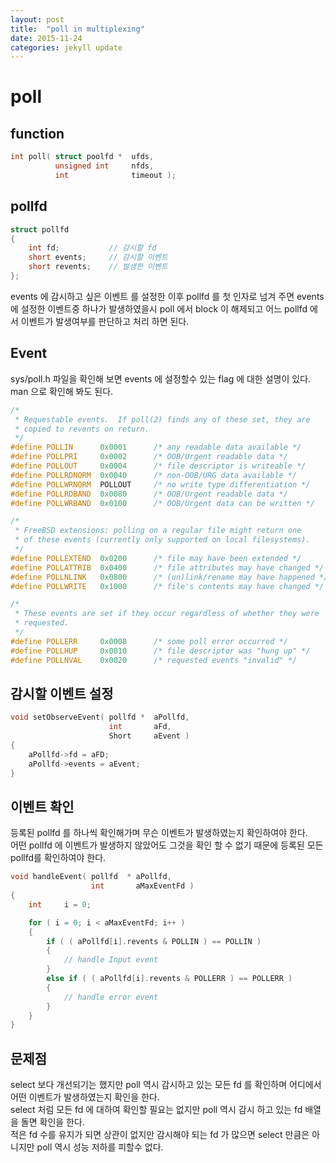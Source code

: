 ```yaml
---
layout: post
title:  "poll in multiplexing"
date: 2015-11-24
categories: jekyll update
---
```

# poll

## function

```c++
int poll( struct poolfd *  ufds,
          unsigned int     nfds,
          int              timeout );
```

## pollfd
```c++
struct pollfd
{
	int fd;           // 감시할 fd
	short events;     // 감시할 이벤트
	short revents;    // 발생한 이벤트
};
```

events 에 감시하고 싶은 이벤트 를 설정한 이후 pollfd 를 첫 인자로 넘겨 주면
events 에 설정한 이벤트중 하나가 발생하였을시 poll 에서 block 이 해제되고
어느 pollfd 에서 이벤트가 발생여부를 판단하고 처리 하면 된다.

## Event

sys/poll.h 파일을 확인해 보면 events 에 설정할수 있는 flag 에 대한 설명이 있다.  
man 으로 확인해 봐도 된다.  

```c++
/*
 * Requestable events.  If poll(2) finds any of these set, they are
 * copied to revents on return.
 */
#define POLLIN      0x0001      /* any readable data available */
#define POLLPRI     0x0002      /* OOB/Urgent readable data */
#define POLLOUT     0x0004      /* file descriptor is writeable */
#define POLLRDNORM  0x0040      /* non-OOB/URG data available */
#define POLLWRNORM  POLLOUT     /* no write type differentiation */
#define POLLRDBAND  0x0080      /* OOB/Urgent readable data */
#define POLLWRBAND  0x0100      /* OOB/Urgent data can be written */

/*
 * FreeBSD extensions: polling on a regular file might return one
 * of these events (currently only supported on local filesystems).
 */
#define POLLEXTEND  0x0200      /* file may have been extended */
#define POLLATTRIB  0x0400      /* file attributes may have changed */
#define POLLNLINK   0x0800      /* (un)link/rename may have happened */
#define POLLWRITE   0x1000      /* file's contents may have changed */

/*
 * These events are set if they occur regardless of whether they were
 * requested.
 */
#define POLLERR     0x0008      /* some poll error occurred */
#define POLLHUP     0x0010      /* file descriptor was "hung up" */
#define POLLNVAL    0x0020      /* requested events "invalid" */

```

## 감시할 이벤트 설정


```c++
void setObserveEvent( pollfd *  aPollfd,
                      int       aFd,
                      Short     aEvent )
{
    aPollfd->fd = aFD;
    aPollfd->events = aEvent;
}
```

## 이벤트 확인

등록된 pollfd 를 하나씩 확인해가며 무슨 이벤트가 발생하였는지 확인하여야 한다.  
어떤 pollfd 에 이벤트가 발생하지 않았어도 그것을 확인 할 수 없기 때문에 등록된 모든 pollfd를 확인하여야 한다.  

```c++
void handleEvent( pollfd  * aPollfd,
                  int       aMaxEventFd )
{
    int     i = 0;

    for ( i = 0; i < aMaxEventFd; i++ )
    {
        if ( ( aPollfd[i].revents & POLLIN ) == POLLIN )
        {
            // handle Input event
        }
        else if ( ( aPollfd[i].revents & POLLERR ) == POLLERR )
        {
            // handle error event
        }
    }    
}
```

## 문제점
select 보다 개선되기는 했지만 poll 역시 감시하고 있는 모든 fd 를 확인하며 어디에서 어떤 이벤트가 발생하였는지 확인을 한다.  
select 처럼 모든 fd 에 대하여 확인할 필요는 없지만 poll 역시 감시 하고 있는 fd 배열을 돌면 확인을 한다.  
적은 fd 수를 유지가 되면 상관이 없지만 감시해야 되는 fd 가 많으면 select 만큼은 아니지만 poll 역시 성능 저하를 피할수 없다.    
